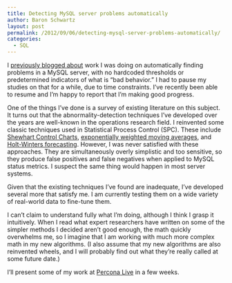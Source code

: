 ```yaml
---
title: Detecting MySQL server problems automatically
author: Baron Schwartz
layout: post
permalink: /2012/09/06/detecting-mysql-server-problems-automatically/
categories:
  - SQL
---
```

I [previously blogged about][1] work I was doing on automatically finding problems in a MySQL server, with no hardcoded thresholds or predetermined indicators of what is &#8220;bad behavior.&#8221; I had to pause my studies on that for a while, due to time constraints. I&#8217;ve recently been able to resume and I&#8217;m happy to report that I&#8217;m making good progress.

One of the things I&#8217;ve done is a survey of existing literature on this subject. It turns out that the abnormality-detection techniques I&#8217;ve developed over the years are well-known in the operations research field. I reinvented some classic techniques used in Statistical Process Control (SPC). These include [Shewhart Control Charts][2], [exponentially weighted moving averages][3], and [Holt-Winters forecasting][4]. However, I was never satisfied with these approaches. They are simultaneously overly simplistic and too sensitive, so they produce false positives and false negatives when applied to MySQL status metrics. I suspect the same thing would happen in most server systems.

Given that the existing techniques I&#8217;ve found are inadequate, I&#8217;ve developed several more that satisfy me. I am currently testing them on a wide variety of real-world data to fine-tune them.

I can&#8217;t claim to understand fully what I&#8217;m doing, although I think I grasp it intuitively. When I read what expert researchers have written on some of the simpler methods I decided aren&#8217;t good enough, the math quickly overwhelms me, so I imagine that I am working with much more complex math in my new algorithms. (I also assume that my new algorithms are also reinvented wheels, and I will probably find out what they&#8217;re really called at some future date.)

I&#8217;ll present some of my work at [Percona Live][5] in a few weeks.

 [1]: http://www.xaprb.com/blog/2011/12/06/an-opportunity-to-participate-in-mysql-research/ "An opportunity to participate in MySQL research"
 [2]: http://en.wikipedia.org/wiki/Control_chart
 [3]: http://en.wikipedia.org/wiki/Exponential_smoothing
 [4]: http://www.sciencedirect.com/science/article/pii/S0169207003001134
 [5]: http://www.percona.com/live/nyc-2012/sessions/automated-mysql-fault-detection